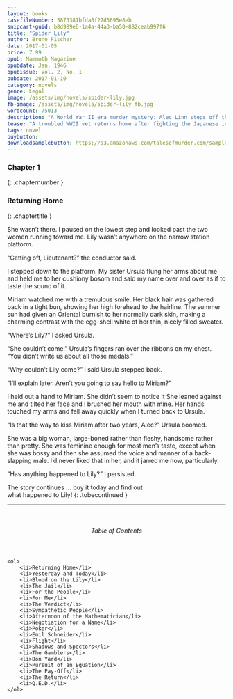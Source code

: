 ```yaml
---
layout: books
casefileNumber: 5875381bfda8f27d5695e8eb
snipcart-guid: b8d989e6-1a4a-44a3-ba50-882ceab997f6
title: "Spider Lily"
author: Bruno Fischer
date: 2017-01-05
price: 7.99
opub: Mammoth Magazine
opubdate: Jan. 1946
opubissue: Vol. 2, No. 1
pubdate: 2017-01-10
category: novels
genre: Legal
image: /assets/img/novels/spider-lily.jpg
fb-image: /assets/img/novels/spider-lily_fb.jpg
wordcount: 75013
description: "A World War II era murder mystery: Alec Linn steps off the train at home after two years in the Air Force, fighting the Japs in India, expecting to find his wife, Lily, waiting for him on the platform. But she wasn't there, and his family is unwilling to tell him where she is. Then Lily turns up dead and Alec is accused of her murder."
tease: "A troubled WWII vet returns home after fighting the Japanese in India to find himself accused of murdering his wife in a jealous rage. Buy this World War II eara murder mystery thriller today and follow Alec Linn as he struggles to defeat his demons, prove his innocence, and find who really killed his Lily."
tags: novel
buybutton: 
downloadsamplebutton: https://s3.amazonaws.com/talesofmurder.com/samples/Spider_Lily-sample.zip
---
```


### Chapter 1
{: .chapternumber }

### Returning Home
{: .chaptertitle }

She wasn’t there. I paused on the lowest step and looked past the two women running toward me. Lily wasn’t anywhere on the narrow station platform.

“Getting off, Lieutenant?” the conductor said.

I stepped down to the platform. My sister Ursula flung her arms about me and held me to her cushiony bosom and said my name over and over as if to taste the sound of it.

Miriam watched me with a tremulous smile. Her black hair was gathered back in a tight bun, showing her high forehead to the hairline. The summer sun had given an Oriental burnish to her normally dark skin, making a charming contrast with the egg-shell white of her thin, nicely filled sweater.

“Where’s Lily?” I asked Ursula.

“She couldn’t come.” Ursula’s fingers ran over the ribbons on my chest. “You didn’t write us about all those medals.”

“Why couldn’t Lily come?” I said Ursula stepped back.

“I’ll explain later. Aren’t you going to say hello to Miriam?”

I held out a hand to Miriam. She didn’t seem to notice it She leaned against me and tilted her face and I brushed her mouth with mine. Her hands touched my arms and fell away quickly when I turned back to Ursula.

“Is that the way to kiss Miriam after two years, Alec?” Ursula boomed.

She was a big woman, large-boned rather than fleshy, handsome rather than pretty. She was feminine enough for most men’s taste, except when she was bossy and then she assumed the voice and manner of a back-slapping male. I’d never liked that in her, and it jarred me now, particularly.

“Has anything happened to Lily?” I persisted.

The story continues &hellip; buy it today and find out<br>what happened to Lily!
{: .tobecontinued }

<hr>
<br>

<div class="toc">
	<header>
		<h6>Table of Contents</h6>
	</header>

	<ol>
		<li>Returning Home</li>
		<li>Yesterday and Today</li>
		<li>Blood on the Lily</li>
		<li>The Jail</li>
		<li>For the People</li>
		<li>For Me</li>
		<li>The Verdict</li>
		<li>Sympathetic People</li>
		<li>Afternoon of the Mathematician</li>
		<li>Negotiation for a Name</li>
		<li>Poker</li>
		<li>Emil Schneider</li>
		<li>Flight</li>
		<li>Shadows and Spectors</li>
		<li>The Gamblers</li>
		<li>Don Yard</li>
		<li>Pursuit of an Equation</li>
		<li>The Pay-Off</li>
		<li>The Return</li>
		<li>Q.E.D.</li>
	</ol>

</div>